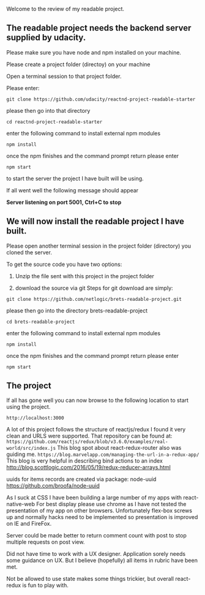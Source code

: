 Welcome to the review of my readable project.

## The readable project needs the backend server supplied by udacity.

Please make sure you have node and npm installed on your machine.

Please create a project folder (directoy) on your machine

Open a terminal session to that project folder.

Please enter:

```git clone https://github.com/udacity/reactnd-project-readable-starter```

please then go into that directory

```cd reactnd-project-readable-starter```

enter the following command to install external npm modules

```npm install```

once the npm finishes and the command prompt return please enter

```npm start```

to start the server the project I have built will be using.

If all went well the following message should appear

__Server listening on port 5001, Ctrl+C to stop__

## We will now install the readable project I have built.


Please open another terminal session in the project folder (directory) you
cloned the server.

To get the source code you have two options:

1. Unzip the file sent with this project in the project folder

2. download the source via git
  Steps for git download are simply:

  ```git clone https://github.com/netlogic/brets-readable-project.git```

please then go into the directory brets-readable-project

```cd brets-readable-project```

enter the following command to install external npm modules

```npm install```

once the npm finishes and the command prompt return please enter

```npm start```

## The project
If all has gone well you can now browse to the following location
to start using the project.

```http://localhost:3000```


A lot of this project follows the structure of reactjs/redux
I found it very clean and URLS were supported.
That repository can be found at:
```https://github.com/reactjs/redux/blob/v3.6.0/examples/real-world/src/index.js```
This blog spot about react-redux-router also was guiding me.
```https://blog.marvelapp.com/managing-the-url-in-a-redux-app/```
This blog is very helpful in describing bind actions to an index
http://blog.scottlogic.com/2016/05/19/redux-reducer-arrays.html


uuids for items records are created via package:
node-uuid https://github.com/broofa/node-uuid

 As I suck at CSS I have been building a large number of my apps with react-native-web
 For best display please use chrome as I have not tested the presentation of
 my app on other browsers.  Unfortunately flex-box screws up and normally
 hacks need to be implemented so presentation is improved on IE and FireFox.

Server could be made better to return comment count with post to stop multiple requests on post view.

Did not have time to work with a UX designer.  Application sorely needs some guidance on UX.
But I believe (hopefully) all items in rubric have been met.

Not be allowed to use state makes some things trickier, but overall react-redux is fun to play with.





